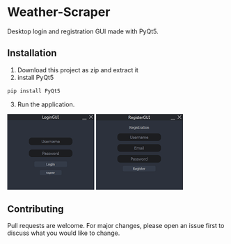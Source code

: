 # Weather-Scraper

Desktop login and registration GUI made with PyQt5.

## Installation

1. Download this project as zip and extract it
2. install PyQt5
```bash
pip install PyQt5
```
3. Run the application.

![Alt text](/images/login.png?raw=true "Title")
![Alt text](/images/register.png?raw=true "Title")


## Contributing
Pull requests are welcome. For major changes, please open an issue first to discuss what you would like to change.
